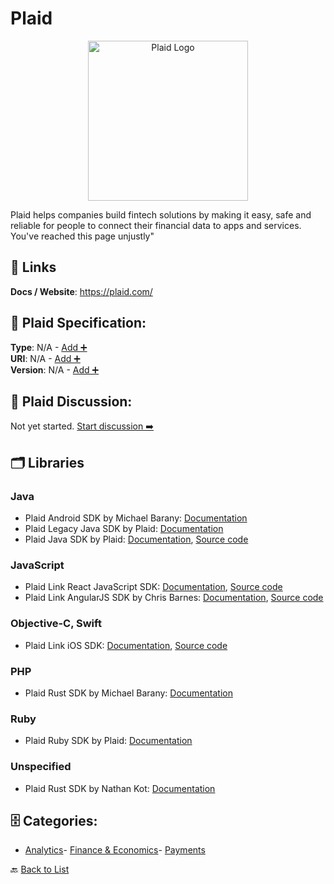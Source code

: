 # Plaid
<p align="center">
    <img width="256" src="https://raw.githubusercontent.com/apis-list/apis-list/main/apis/plaid/logo_256x256.png" alt="Plaid Logo"/>
</p>
Plaid helps companies build fintech solutions by making it easy, safe and reliable for people to connect their financial data to apps and services. You&apos;ve reached this page unjustly"

##  🔗 Links
**Docs / Website**: https://plaid.com/

## 🧬 Plaid Specification:
**Type**: N/A - [Add ➕](https://github.com/apis-list/apis-list/edit/main/apis/plaid/plaid.yaml)  
**URI**: N/A - [Add ➕](https://github.com/apis-list/apis-list/edit/main/apis/plaid/plaid.yaml)  
**Version**: N/A - [Add ➕](https://github.com/apis-list/apis-list/edit/main/apis/plaid/plaid.yaml)

## 💬 Plaid Discussion:
Not yet started. [Start discussion ➡️](https://github.com/apis-list/apis-list/discussions/new)

## 🗂️ Libraries
### Java
- Plaid Android SDK by Michael Barany: [Documentation](https://github.com/mbarany/Plaid-Android)
- Plaid Legacy Java SDK by Plaid: [Documentation](https://github.com/plaid/plaid-java-legacy)
- Plaid Java SDK by Plaid: [Documentation](https://plaid.com/docs/), [Source code](https://github.com/plaid/plaid-java)
### JavaScript
- Plaid Link React JavaScript SDK: [Documentation](https://plaid.com/docs/libraries/#link-client-libraries), [Source code](https://github.com/plaid/react-plaid-link)
- Plaid Link AngularJS SDK by Chris Barnes: [Documentation](https://plaid.com/docs/libraries), [Source code](https://github.com/csbarnes/angular-plaid-link)
### Objective-C, Swift
- Plaid Link iOS SDK: [Documentation](https://plaid.com/docs/#ios-bindings), [Source code](https://github.com/plaid/plaid-link-ios)
### PHP
- Plaid Rust SDK by Michael Barany: [Documentation](https://github.com/mbarany/Plaid-Backend)
### Ruby
- Plaid Ruby SDK by Plaid: [Documentation](https://github.com/plaid/plaid-ruby)
### Unspecified
- Plaid Rust SDK by Nathan Kot: [Documentation](https://github.com/nathankot/plaid-rust)


## 🗄️ Categories:
- [Analytics](https://github.com/apis-list/apis-list#analytics-)- [Finance & Economics](https://github.com/apis-list/apis-list#finance--economics-)- [Payments](https://github.com/apis-list/apis-list#payments-)

🔙  [Back to List](https://github.com/apis-list/apis-list)
